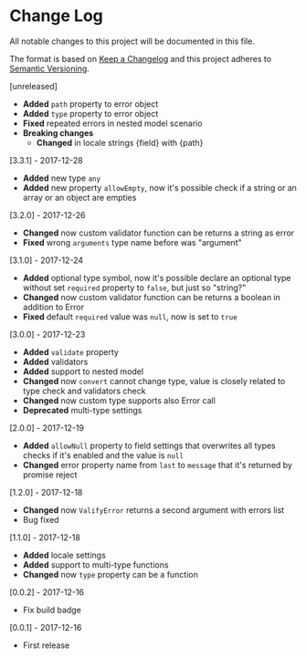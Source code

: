 # Change Log
All notable changes to this project will be documented in this file.

The format is based on [Keep a Changelog](http://keepachangelog.com/)
and this project adheres to [Semantic Versioning](http://semver.org/).

[unreleased]
- **Added** `path` property to error object
- **Added** `type` property to error object
- **Fixed** repeated errors in nested model scenario
- **Breaking changes**
    - **Changed** in locale strings {field} with {path}

[3.3.1] - 2017-12-28
- **Added** new type `any`
- **Added** new property `allowEmpty`, now it's possible check if a string or an array or an object are empties

[3.2.0] - 2017-12-26
- **Changed** now custom validator function can be returns a string as error
- **Fixed** wrong `arguments` type name before was "argument" 

[3.1.0] - 2017-12-24
- **Added** optional type symbol, now it's possible declare an optional type without set `required` property to `false`, but just so "string?"
- **Changed** now custom validator function can be returns a boolean in addition to Error
- **Fixed** default `required` value was `null`, now is set to `true`

[3.0.0] - 2017-12-23
- **Added** `validate` property
- **Added** validators
- **Added** support to nested model
- **Changed** now `convert` cannot change type, value is closely related to type check and validators check
- **Changed** now custom type supports also Error call
- **Deprecated** multi-type settings

[2.0.0] - 2017-12-19
- **Added** `allowNull` property to field settings that overwrites all types checks if it's enabled and the value is `null`
- **Changed** error property name from `last` to `message` that it's returned by promise reject

[1.2.0] - 2017-12-18
- **Changed** now `ValifyError` returns a second argument with errors list
- Bug fixed

[1.1.0] - 2017-12-18
- **Added** locale settings
- **Added** support to multi-type functions
- **Changed** now `type` property can be a function

[0.0.2] - 2017-12-16
- Fix build badge

[0.0.1] - 2017-12-16
- First release